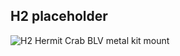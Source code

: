 ## H2 placeholder


![H2 Hermit Crab BLV metal kit mount](https://user-images.githubusercontent.com/120577343/209161848-aea26e78-28b7-47ad-ba2b-318065dae291.png)

